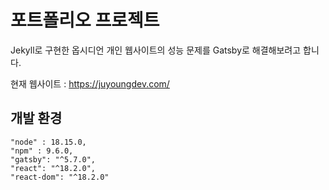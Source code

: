 # 포트폴리오 프로젝트

Jekyll로 구현한 옵시디언 개인 웹사이트의 성능 문제를 Gatsby로 해결해보려고 합니다.

현재 웹사이트 : https://juyoungdev.com/

## 개발 환경

```
"node" : 18.15.0,
"npm" : 9.6.0,
"gatsby": "^5.7.0",
"react": "^18.2.0",
"react-dom": "^18.2.0"
```
